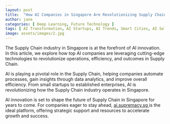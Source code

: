 ```yaml
---
layout: post
title:  "How AI Companies in Singapore Are Revolutionizing Supply Chain"
author: jane
categories: [ Deep Learning, Future Technology ]
tags: [ AI Transformation, AI Startups, AI Trends, Smart Cities, AI Solutions for Businesses ]
image: assets/images/2.jpg
---
```


The Supply Chain industry in Singapore is at the forefront of AI innovation. In this article, we explore how top AI companies are leveraging cutting-edge technologies to revolutionize operations, efficiency, and outcomes in Supply Chain.

AI is playing a pivotal role in the Supply Chain, helping companies automate processes, gain insights through data analytics, and improve overall efficiency. From small startups to established enterprises, AI is revolutionizing how the Supply Chain industry operates in Singapore.

AI innovation is set to shape the future of Supply Chain in Singapore for years to come. For companies eager to stay ahead, <a href="https://ai.supremacy.sg" target="_blank"> ai.supremacy.sg </a> is the ideal platform, offering strategic support and resources to accelerate growth and success.
